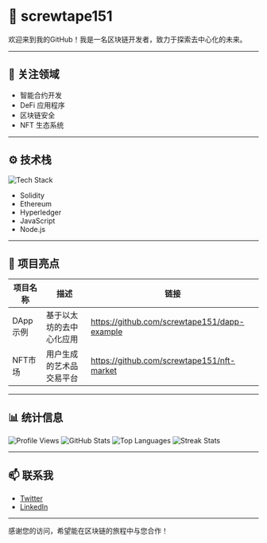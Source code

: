 # 👾 screwtape151

欢迎来到我的GitHub！我是一名区块链开发者，致力于探索去中心化的未来。

---

## 🎯 关注领域
- 智能合约开发
- DeFi 应用程序
- 区块链安全
- NFT 生态系统

---

## ⚙️ 技术栈
![Tech Stack](https://img.shields.io/badge/Tech-Blockchain%20-%233e8e41.svg?style=flat)
- Solidity
- Ethereum
- Hyperledger
- JavaScript
- Node.js

---

## 🌟 项目亮点
| 项目名称      | 描述                   | 链接                       |
| ------------- | ---------------------- | -------------------------- |
| DApp示例      | 基于以太坊的去中心化应用 | https://github.com/screwtape151/dapp-example |
| NFT市场      | 用户生成的艺术品交易平台| https://github.com/screwtape151/nft-market |

---

## 📊 统计信息
![Profile Views](https://komarev.com/ghpvc/?username=screwtape151&label=Profile%20Views&color=blue&style=flat)
![GitHub Stats](https://github-readme-stats.vercel.app/api?username=screwtape151&show_icons=true&theme=radical)
![Top Languages](https://github-readme-stats.vercel.app/api/top-langs/?username=screwtape151&layout=compact&theme=radical)
![Streak Stats](https://streak-stats.demolab.com/?user=screwtape151&theme=radical)

---

## 📫 联系我
- [Twitter](https://twitter.com/screwtape151)
- [LinkedIn](https://www.linkedin.com/in/screwtape151)

---

感谢您的访问，希望能在区块链的旅程中与您合作！